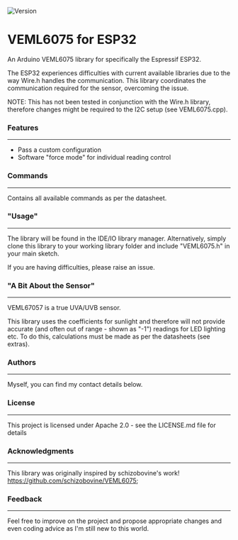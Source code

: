 ![Version](https://img.shields.io/badge/Version-v1.0.1-green.svg)

# VEML6075 for ESP32

An Arduino VEML6075 library for specifically the Espressif ESP32. 

The ESP32 experiences difficulties with current available libraries due to the way Wire.h handles the communication. This library coordinates the communication required for the sensor, overcoming the issue.

NOTE: This has not been tested in conjunction with the Wire.h library, therefore changes might be required to the I2C setup (see VEML6075.cpp).

### Features
---
* Pass a custom configuration
* Software "force mode" for individual reading control

### Commands
---
Contains all available commands as per the datasheet.

### "Usage"
---
The library will be found in the IDE/IO library manager. Alternatively, simply clone this library to your working library folder and include "VEML6075.h" in your main sketch.

If you are having difficulties, please raise an issue.

### "A Bit About the Sensor"
---
VEML67057 is a true UVA/UVB sensor. 

This library uses the coefficients for sunlight and therefore will not provide accurate (and often out of range - shown as "-1") readings for LED lighting etc. To do this, calculations must be made as per the datasheets (see extras).

### Authors
---
Myself, you can find my contact details below.

### License
---
This project is licensed under Apache 2.0 - see the LICENSE.md file for details

### Acknowledgments
----
This library was originally inspired by schizobovine's work! https://github.com/schizobovine/VEML6075;

### Feedback
---
Feel free to improve on the project and propose appropriate changes and even coding advice as I'm still new to this world.

